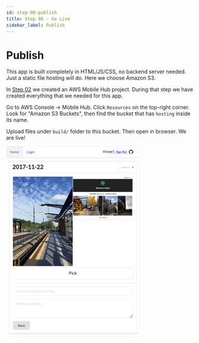```yaml
---
id: step-06-publish
title: Step 06 - Go Live
sidebar_label: Publish
---
```


# Publish

This app is built completely in HTML/JS/CSS, no backend server needed. Just a static file hosting will do. Here we choose Amazon S3.

In [Step 02](step-02-prepare.html) we created an AWS Mobile Hub project. During that step we have created everything that we needed for this app.

Go to AWS Console -> Mobile Hub. Click `Resources` on the top-right corner. Look for "Amazon S3 Buckets", then find the bucket that has `hosting` inside its name.

Upload files under `build/` folder to this bucket. Then open in browser. We are live!

<img src="assets/img/live.png" width="360px" />
